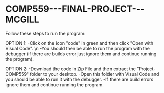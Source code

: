 ﻿# COMP559---FINAL-PROJECT---MCGILL
 
 Follow these steps to run the program:
 
OPTION 1: 
          -Click on the icon "code" in green and then click "Open with Visual Code". \n
          -You should then be able to run the program with the debugger (if there are builds error just ignore them and continue running the program).
          
OPTION 2:
          -Download the code in Zip File and then extract the "Project-COMP559" folder to your desktop.
          -Open this folder with Visual Code and you should be able to run it with the debugger.
          -If there are build errors ignore them and continue running the program.
